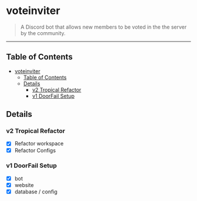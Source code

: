 # voteinviter

> A Discord bot that allows new members to be voted in the the server by the community.

---

## Table of Contents

- [voteinviter](#voteinviter)
  - [Table of Contents](#table-of-contents)
  - [Details](#details)
    - [v2 Tropical Refactor](#v2-tropical-refactor)
    - [v1 DoorFail Setup](#v1-doorfail-setup)

## Details

### v2 Tropical Refactor

- [x] Refactor workspace
- [x] Refactor Configs

### v1 DoorFail Setup

- [x] bot
- [x] website
- [x] database / config
